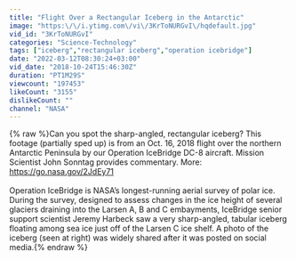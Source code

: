 ```yaml
---
title: "Flight Over a Rectangular Iceberg in the Antarctic"
image: "https:\/\/i.ytimg.com\/vi\/3KrToNURGvI\/hqdefault.jpg"
vid_id: "3KrToNURGvI"
categories: "Science-Technology"
tags: ["iceberg","rectangular iceberg","operation icebridge"]
date: "2022-03-12T08:30:24+03:00"
vid_date: "2018-10-24T15:46:30Z"
duration: "PT1M29S"
viewcount: "197453"
likeCount: "3155"
dislikeCount: ""
channel: "NASA"
---
```

{% raw %}Can you spot the sharp-angled, rectangular iceberg? This footage (partially sped up) is from an Oct. 16, 2018 flight over the northern Antarctic Peninsula by our Operation IceBridge DC-8 aircraft. Mission Scientist John Sonntag provides commentary. More: <a rel="nofollow" target="blank" href="https://go.nasa.gov/2JdEy71">https://go.nasa.gov/2JdEy71</a><br /><br />Operation IceBridge is NASA’s longest-running aerial survey of polar ice. During the survey, designed to assess changes in the ice height of several glaciers draining into the Larsen A, B and C embayments, IceBridge senior support scientist Jeremy Harbeck saw a very sharp-angled, tabular iceberg floating among sea ice just off of the Larsen C ice shelf. A photo of the iceberg (seen at right) was widely shared after it was posted on social media.{% endraw %}
